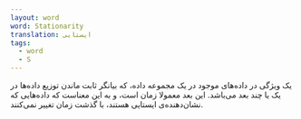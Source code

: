 ```yaml
---
layout: word
word: Stationarity
translation: ایستایی
tags:
  - word
  - S
---
```

یک ویژگی در داده‌های موجود در یک مجموعه داده، که بیانگر ثابت ماندن توزیع داده‌ها در یک یا چند بعد می‌باشد. این بعد معمولا زمان است، و به این معناست که داده‌هایی که نشان‌دهنده‌ی ایستایی هستند، با گذشت زمان تغییر نمی‌کنند.